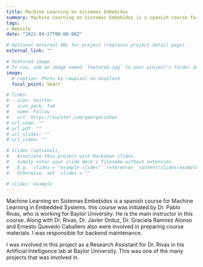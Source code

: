 ```yaml
---
title: Machine Learning en Sistemas Embebidos 
summary: Machine Learning en Sistemas Embebidos is a spanish course for Machine Learning in Embedded Systems 
tags:
- Website
date: "2021-04-27T00:00:00Z"

# Optional external URL for project (replaces project detail page).
external_link: ""

# Featured image
# To use, add an image named `featured.jpg` to your project's folder and keep this below section for caption. However, caption is optional. 
image:
  # caption: Photo by rawpixel on Unsplash
  focal_point: Smart

# links:
# - icon: twitter
#   icon_pack: fab
#   name: Follow
#   url: https://twitter.com/georgecushen
# url_code: ""
# url_pdf: ""
# url_slides: ""
# url_video: ""

# Slides (optional).
#   Associate this project with Markdown slides.
#   Simply enter your slide deck's filename without extension.
#   E.g. `slides = "example-slides"` references `content/slides/example-slides.md`.
#   Otherwise, set `slides = ""`.

# slides: example
---
```


Machine Learning en Sistemas Embebidos is a spanish course for Machine Learning in Embedded Systems. this course was initiated by Dr. Pablo Rivas, who is working for Baylor University. He is the main instructor in this course. Along with Dr. Rivas, Dr. Javier Orduz, Dr. Graciela Ramirez Alonso and Ernesto Quevedo Caballero also were involved in preparing course materials. I was responsible for backend maintenance.

I was involved in this project as a Research Assistant for Dr. Rivas in his Artificial Intelligence lab at Baylor University. This was one of the many projects that was involved in.  